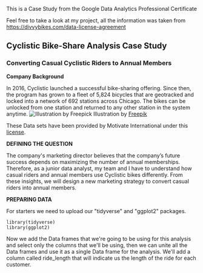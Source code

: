 This is a Case Study from the Google Data Analytics Professional Certificate

Feel free to take a look at my project, all the information was taken from https://divvybikes.com/data-license-agreement
## Cyclistic Bike-Share Analysis Case Study

### Converting Casual Cyclistic Riders to Annual Members

**Company Background**

In 2016, Cyclistic launched a successful bike-sharing offering. Since then, the program has grown to a fleet of 5,824 bicycles that are geotracked and locked into a network of 692 stations across Chicago. The bikes can be unlocked from one station and returned to any other station in the system anytime. ![Illustration by Freepick](https://img.freepik.com/premium-vector/bike-sharing-rental-service-thin-line-icon_116137-1289.jpg) Illustration by [Freepik](https://img.freepik.com/premium-vector/bike-sharing-rental-service-thin-line-icon_116137-1289.jpg)

These Data sets have been provided by Motivate International under this [license](https://divvybikes.com/data-license-agreement).

**DEFINING THE QUESTION**

The company's marketing director believes that the company’s future success depends on maximizing the number of annual memberships. Therefore, as a junior data analyst, my team and I have to understand how casual riders and annual members use Cyclistic bikes differently. From these insights, we will design a new marketing strategy to convert casual riders into annual members.

**PREPARING DATA**

For starters we need to upload our "tidyverse" and "ggplot2" packages.

```{r}
library(tidyverse)
library(ggplot2)
```

Now we add the Data frames that we're going to be using for this analysis and select only the columns that we'll be using, then we can unite all the Data frames and use it as a single Data frame for the analysis. We'll add a column called ride_length that will indicate us the length of the ride for each customer.


